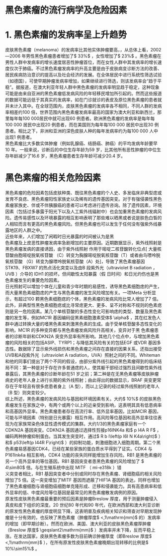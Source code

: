 # 黑色素瘤的流行病学及危险因素  
# 1.  黑色素瘤的发病率呈上升趋势  
皮肤黑色素瘤（melanoma）的发病率比其他实体肿瘤要高，，从总体上看，2002—2006 年男性黑色素瘤患者增加了$ 33\%$ ，女性增加了$ 23\%$ 。黑色素瘤在男性人群中发病率的增长速度居恶性肿瘤首位，而在女性人群中其发病率的增长速度仅次于肺癌。不过黑色素瘤发病率的升高主要是由于皮肤病变诊断方法的改善、居民疾病防治意识的提高以及社会经济的发展。在全体居民中进行系统性筛选试验（如德国），可使早期肿瘤发病率增加，如果继续进行筛选，则该发病率会“趋于平稳”。据报道，在澳大利亚年轻人群中黑色素瘤的发病率明显趋于稳定，这种现象可能是由来自亚洲的黑色素瘤低发病风险的年轻移民增加所引起的。然而这些报道的数据可能远低于其真实的发病率，如在门诊就诊的表皮及原位黑色素瘤的患者就并未计入其中。在全球范围内，皮肤黑色素瘤的发病率各不相同，不同人群的发病率相差约100 倍，世界范围内黑色素瘤发病率最高的国家为澳大利亚和新西兰，那里每年每100 000居民中就可出现60 例患者。欧洲黑色素瘤的发病率是每年每100 000 居民中出现20 例患者，而在美国则为每年每100 000 居民中出现30 例患者。相比之下，非洲和亚洲的深色皮肤人种的每年发病率约为每100 000 人中出现1 例患者。  
黑色素瘤比大多数实体肿瘤（例如乳腺癌、结肠癌、肺癌）的平均发病年龄要早10 年。一般来说，诊断后的中位生存年龄为59 岁，比其他所有恶性肿瘤的中位生存年龄减少了16.6 岁，黑色素瘤患者生存年龄可减少20.4 岁。  
#  黑色素瘤的相关危险因素  
黑色素瘤的危险因素包括皮肤种类、既往黑色素瘤的个人史、多发临床非典型痣或发育不良痣、黑色素瘤阳性家族史以及稀有的遗传基因突变。对于有强侵袭性黑色素瘤家族史、伴或不伴胰腺癌的患者可以考虑进行遗传咨询。除了遗传因素，环境因素（包括过多暴露于阳光下以及人工紫外线辐射中）也会加重黑色素瘤的发病风险。遗传易感性以及环境暴露的相互影响表明了那些难以晒黑或者说是肤色白皙的人相较而言有更高的黑色素瘤风险。但黑色素瘤也可以发生于任何没有强紫外线暴露地区的人群之中。  
近些年来，人们增加了闲暇时日光暴露的时间被认为是黑  
色素瘤及上皮恶性肿瘤发病率急剧增加的主要原因。近期数据显示，紫外线照射是黑色素瘤发病的直接诱因，由于紫外线照射 作用于嘧啶二核苷酸转化位点[ 大量核苷酸由胞嘧啶脱氧核苷酸
（C）转变为胸腺嘧啶脱氧核苷酸（T）或者由鸟嘌呤脱氧核苷酸
（G）转变为腺嘌呤脱氧核苷酸（A）处]，导致了黑色素瘤基因STK19、FBXW7 的热点活化突变以及由B 段紫外光（ultraviolet B radiation ， UVB ）介导的 IDH1  的损坏。但间歇性太阳暴露（假 日时间）和日光灼伤也是黑色素瘤发生的重要危险因素。  
日光照射可以增加个体在儿童和青少年时期的易感性，诱导黑色素细胞痣的产生，而大量黑色素细胞痣的产生与黑色素瘤的发生风险增加有关。一项Meta 分析显示，有超过100 颗黑色素细胞痣的个体，黑色素瘤的发病风险比常人增加了7 倍。此外，非典型性黑色素细胞痣或比寻常痣更大、更多、呈不对称和不规则的色素痣则是另一危险因素。某几个单核苷酸的多态性变化可影响痣的类型、数量及黑色素瘤的发生等，例如MC1R 基因编码促黑素细胞激素受体$ \alpha$ ，其在红发色人群中通过转换大量的嗜黑色素来刺激黑色素的生成。由于受单核苷酸多态性变化的影响，MC1R  的多种变异都与黑色素瘤发病风险升高相关，变异对于黑 色素瘤患者的诊断年龄和CDKN2A 突变外显率有所影响。其他几个位点中，与增加黑色素瘤的风险相关的包括ASIP、TYRP1；与降低其风险有关的包括EGF 或VDR 基因多态性。数据除了显示紫外线损伤和黑色素瘤之间存在直接的因果关系，还指出接受UVB和A段紫外光（ultraviolet A radiation，UVA）照射之间的不同。Whiteman 和他的同事们提出了两个不同的假设，由部分紫外线引起的黑色素瘤得到的临床结局不同：第一种是对于存在许多普通痣的人，使其躯干部经过强烈且间歇性紫外线暴露后，其黑色素瘤的诊断年龄在51 岁之前；第二种是在无黑色素瘤等皮肤肿瘤病史的老年人身上进行长期的紫外线照射；由此得出的数据显示，BRAF 突变更常存在于年轻且有很多痣患者身上（A 型），而以上记录的经过紫外线照射的老年人（B 型）则突变较少。  
综上所述，黑色素瘤的发病风险与基因和环境因素有关。大约$ 10\%$  的皮肤黑色素瘤发生在家族之中，有两个或两个以上的近亲受到影响，这表明其具有低患病率和高基因外显率。黑色素瘤患者存在高流行率、低外显率基因，比如MCIR 基因，可能与环境因素（特别是日光暴露）相互作用。高风险等位基因和高外显率往往表现为在家族常染色体显性遗传模式的集群。大约1/3的黑色素瘤家庭有一个CDKN2A 基因突变。CDKN2A 基因通过选择性剪接p16INK4a 和$ p I4A R F$ ，编码两种肿瘤抑制蛋白。当其发生突变时，通过$ R b I\left(p I6I N K4a\right)$ ）和$ p53\left(p I44R F\right)$ ）的抑制功能，刺激细胞进入细胞周期。第二个黑色素瘤易感基因CDK4，已经在某些家族的蛋白质水平得到了证实。CDK4 与P161Ink4a 相互影响，CDK4 功能的丧失同样能增加生存风险。RB1 是黑色素瘤的另一个高外显率的等位基因。RB1 基因突变者患黑色素瘤的风险增加了 $ 4\sim80$   倍。与在生殖系统中出现 MITF （ mi-e318k ）错  
义突变者相比，RB1 基因突变者中分别或同时存在黑色素瘤、肾细胞癌的相关风险增加了5 倍。这一突变增加了MITF 基因而遮蔽了HIF1A 基因的表达，同样也增加了黑色素瘤细胞与肾细胞癌细胞单克隆形成、迁移和侵袭能力。具有高患病率和低外显率的低、中度风险等位基因是最常见的黑色素瘤散发病例的原因。  
原发性皮肤黑色素瘤最重要的预后因素是肿瘤Breslow 厚度，用于测量肿瘤侵入真皮和皮下组织的深度。20 世纪80 年代和90 年代，在欧洲西部和澳大利亚诊断的原发性黑色素瘤的厚度明显下降，这表明普及疾病相关知识和筛查对早期发现肿瘤是十分有效的，也反映了黑色素瘤（肿瘤厚度$ <\,1\mathrm{mm}$     的）发病率的增加（即早期诊断）。然而在欧洲、美国、澳大利亚的皮肤黑色素瘤厚肿瘤（Breslow 厚度$ \geqslant2\mathrm{mm}$    ）发病率并未下降，反而平稳上涨。在发达国家，皮肤黑色素瘤多数为目前确诊肿瘤厚度（即Breslow 厚度$ <\,1\mathrm{mm}$    ），在所有原发性皮肤黑色素瘤晚期出现转移的比例是$ 10\%\sim15\%$ 。  